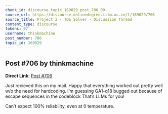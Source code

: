 ```yaml
---
chunk_id: discourse_topic_169029_post_706_00
source_url: https://discourse.onlinedegree.iitm.ac.in/t/169029/706
source_title: Project 2 - TDS Solver - Discussion Thread
content_type: discourse
tokens: 97
username: thinkmachine
post_number: 706
topic_id: 169029
---
```


## Post #706 by thinkmachine

**Direct Link**: [Post #706](https://discourse.onlinedegree.iitm.ac.in/t/169029/706)

Just recieved this on my mail. Happy that everything worked out pretty well w/o the need for hardcoding. I’m guessing GA1-q18 bugged out because of escape sequences in the codeblock That’s LLMs for you!

Can’t expect 100% reliability, even at 0 temperature.
